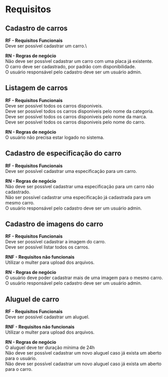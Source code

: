 # Requisitos

## Cadastro de carros

**RF - Requisitos Funcionais**\
Deve ser possível cadastrar um carro.\

**RN - Regras de negócio**\
Não deve ser possível cadastrar um carro com uma placa já existente.\
O carro deve ser cadastrado, por padrão com disponibilidade.\
O usuário responsável pelo cadastro deve ser um usuário admin.

## Listagem de carros

**RF - Requisitos Funcionais**\
Deve ser possível todos os carros disponiveis.\
Deve ser possível todos os carros disponiveis pelo nome da categoria.\
Deve ser possível todos os carros disponiveis pelo nome da marca.\
Deve ser possível todos os carros disponiveis pelo nome do carro.

**RN - Regras de negócio**\
O usuário não precisa estar logado no sistema.

## Cadastro de especificação do carro

**RF - Requisitos Funcionais**\
Deve ser possível cadastrar uma especificação para um carro.

**RN - Regras de negócio**\
Não deve ser possível cadastrar uma especificação para um carro não cadastrado.\
Não ser possível cadastrar uma especificação já cadastrada para um mesmo carro.\
O usuário responsável pelo cadastro deve ser um usuário admin.


## Cadastro de imagens do carro

**RF - Requisitos Funcionais**\
Deve ser possível cadastrar a imagem do carro.\
Deve ser possível listar todos os carros.

**RNF - Requisitos não funcionais**\
Utilizar o multer para upload dos arquivos.

**RN - Regras de negócio**\
O usuário deve poder cadastrar mais de uma imagem para o mesmo carro.\
O usuário responsável pelo cadastro deve ser um usuário admin.

## Aluguel de carro

**RF - Requisitos Funcionais**\
Deve ser possível cadastrar um aluguel.

**RNF - Requisitos não funcionais**\
Utilizar o multer para upload dos arquivos.

**RN - Regras de negócio**\
O aluguel deve ter duração mínima de 24h\
Não deve ser possível cadastrar um novo aluguel caso já exista um aberto para o usuário.\
Não deve ser possível cadastrar um novo aluguel caso já exista um aberto para o carro.
